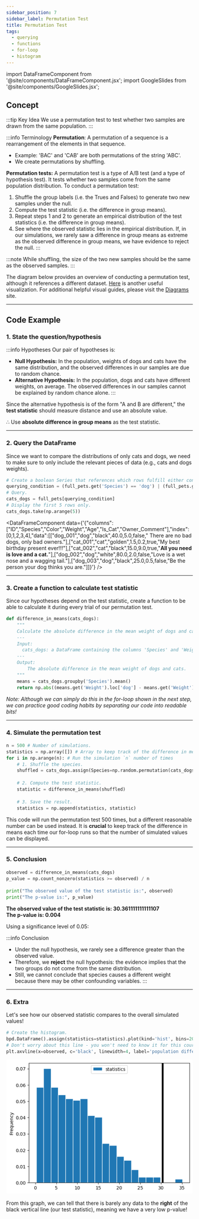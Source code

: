 ```yaml
---
sidebar_position: 7
sidebar_label: Permutation Test
title: Permutation Test
tags: 
  - querying 
  - functions
  - for-loop 
  - histogram
---
```


import DataFrameComponent from '@site/components/DataFrameComponent.jsx';
import GoogleSlides from '@site/components/GoogleSlides.jsx';

## Concept

:::tip Key Idea
We use a permutation test to test whether two samples are drawn from the same population.
:::

:::info Terminology
**Permutation**: A permutation of a sequence is a rearrangement of the elements in that sequence.
- Example: 'BAC' and 'CAB' are both permutations of the string 'ABC'.
- We create permutations by shuffling.

**Permutation tests:** A permutation test is a type of A/B test (and a type of hypothesis test). It tests whether two samples come from the same population distribution. To conduct a permutation test:

1. Shuffle the group labels (i.e. the Trues and Falses) to generate two new samples under the null.
2. Compute the test statistic (i.e. the difference in group means).
3. Repeat steps 1 and 2 to generate an empirical distribution of the test statistics (i.e. the difference in group means).
4. See where the observed statistic lies in the empirical distribution. If, in our simulations, we rarely saw a difference in group means as extreme as the observed difference in group means, we have evidence to reject the null.
:::

:::note
While shuffling, the size of the two new samples should be the same as the observed samples.
:::

The diagram below provides an overview of conducting a permutation test, although it references a different dataset. [Here](https://www.jwilber.me/permutationtest/) is another useful visualization. For additional helpful visual guides, please visit the [Diagrams](https://dsc10.com/diagrams/) site.

<GoogleSlides
src="https://docs.google.com/presentation/d/e/2PACX-1vSovXDonR6EmjrT45h4pY1mwmcKFMWVSdgpbKHC5HNTm9sbG7dojvvCDEQCjuk2dk1oA4gmwMogr8ZL/embed?start=true&loop=false&delayms=3000&rm=minimal"
sourceLink="https://docs.google.com/presentation/d/1TTWoQ7FU4tzBGc7EskF6WYccIn1BWQbTSizAiFc2p2o/edit?usp=sharing"
/>

---
## Code Example

### 1. State the question/hypothesis

:::info Hypotheses
Our pair of hypotheses is:
* **Null Hypothesis:**  In the population, weights of dogs and cats have the same distribution, and the observed differences in our samples are due to random chance. 
* **Alternative Hypothesis:** In the population, dogs and cats have different weights, on average. The observed differences in our samples cannot be explained by random chance alone. 
:::

Since the alternative hypothesis is of the form "A and B are different," the **test statistic** should measure distance and use an absolute value.

$\therefore$ Use **absolute difference in group means** as the test statistic.

---

### 2. Query the DataFrame

Since we want to compare the distributions of only cats and dogs, we need to make sure to only include the relevant pieces of data (e.g., cats and dogs weights).

```python
# Create a boolean Series that references which rows fulfill either condition.
querying_condition = (full_pets.get('Species') == 'dog') | (full_pets.get('Species') == 'cat')
# Query.
cats_dogs = full_pets[querying_condition]
# Display the first 5 rows only.
cats_dogs.take(np.arange(5)) 
```

<DataFrameComponent data={'{"columns":["ID","Species","Color","Weight","Age","Is_Cat","Owner_Comment"],"index":[0,1,2,3,4],"data":[["dog_001","dog","black",40.0,5.0,false,"      There are no bad dogs, only bad owners."],["cat_001","cat","golden",1.5,0.2,true,"My best birthday present ever!!!"],["cat_002","cat","black",15.0,9.0,true,"****All you need is love and a cat.****"],["dog_002","dog","white",80.0,2.0,false,"Love is a wet nose and a wagging tail."],["dog_003","dog","black",25.0,0.5,false,"Be the person your dog thinks you are."]]}'} />

---

### 3. Create a function to calculate test statistic

Since our hypotheses depend on the test statistic, create a function to be able to calculate it during every trial of our permutation test.

```python
def difference_in_means(cats_dogs):
    """
    Calculate the absolute difference in the mean weight of dogs and cats.
    ---
    Input:
      cats_dogs: a DataFrame containing the columns 'Species' and 'Weight'.
    ---
    Output:
        The absolute difference in the mean weight of dogs and cats.
    """
    means = cats_dogs.groupby('Species').mean()
    return np.abs((means.get('Weight').loc['dog'] - means.get('Weight').loc['cat']))
```

*Note: Although we can simply do this in the for-loop shown in the next step, we can practice good coding habits by separating our code into readable bits!*

---

### 4. Simulate the permutation test

```python
n = 500 # Number of simulations.
statistics = np.array([]) # Array to keep track of the difference in means for each iteration.
for i in np.arange(n): # Run the simulation `n` number of times
    # 1. Shuffle the species.
    shuffled = cats_dogs.assign(Species=np.random.permutation(cats_dogs.get('Species')))

    # 2. Compute the test statistic.
    statistic = difference_in_means(shuffled)

    # 3. Save the result.
    statistics = np.append(statistics, statistic)
```

This code will run the permutation test 500 times, but a different reasonable number can be used instead. It is **crucial** to keep track of the difference in means each time our for-loop runs so that the number of simulated values can be displayed. 

---

### 5. Conclusion

```python
observed = difference_in_means(cats_dogs)
p_value = np.count_nonzero(statistics >= observed) / n

print("The observed value of the test statistic is:", observed)
print("The p-value is:", p_value)
```
**The observed value of the test statistic is: 30.361111111111107** <br />
**The p-value is: 0.004**

Using a significance level of 0.05:

:::info Conclusion
* Under the null hypothesis, we rarely see a difference greater than the observed value.
* Therefore, we **reject** the null hypothesis: the evidence implies that the two groups do not come from the same distribution.
* Still, we cannot conclude that species causes a different weight because there may be other confounding variables.
:::

---

### 6. Extra

Let's see how our observed statistic compares to the overall simulated values!

```python
# Create the histogram.
bpd.DataFrame().assign(statistics=statistics).plot(kind='hist', bins=20, density=True, ec='w')
# Don't worry about this line - you won't need to know it for this course!
plt.axvline(x=observed, c='black', linewidth=4, label='population difference in means')
```
![Distribution](/img/statistical-inference-plots/permutation-test.png)

From this graph, we can tell that there is barely any data to the **right** of the black vertical line (our test statistic), meaning we have a very low p-value!